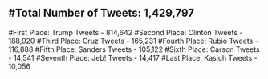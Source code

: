 #Total Number of Tweets: 1,429,797 
---
#First Place: Trump Tweets - 814,642
#Second Place: Clinton Tweets - 188,920
#Third Place: Cruz Tweets - 165,231
#Fourth Place: Rubio Tweets - 116,888
#Fifth Place: Sanders Tweets - 105,122
#Sixth Place: Carson Tweets - 14,541
#Seventh Place: Jeb! Tweets - 14,417
#Last Place: Kasich Tweets - 10,056
